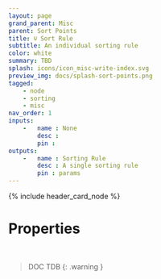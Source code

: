 ```yaml
---
layout: page
grand_parent: Misc
parent: Sort Points
title: 🝘 Sort Rule
subtitle: An individual sorting rule
color: white
summary: TBD
splash: icons/icon_misc-write-index.svg
preview_img: docs/splash-sort-points.png
tagged: 
    - node
    - sorting
    - misc
nav_order: 1
inputs:
    -   name : None
        desc : 
        pin : 
outputs:
    -   name : Sorting Rule
        desc : A single sorting rule
        pin : params
---
```


{% include header_card_node %}

# Properties
<br>

> DOC TDB
{: .warning }